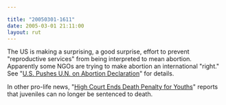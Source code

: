 ```yaml
---

title: "20050301-1611"
date: 2005-03-01 21:11:00
layout: rut
---
```


<p> The US is making a surprising, a good surprise,
effort to prevent "reproductive services" from being
interpreted to mean abortion.  Apparently some NGOs
are trying to make abortion an international "right." See "<a href="http://news.findlaw.com/ap_stories/other/1110/3-1-2005/20050301004507_5.html">U.S.
Pushes U.N. on Abortion Declaration</a>" for details.</p>

<p>In other pro-life news, "<a href="http://news.findlaw.com/ap_stories/a/w/1154/3-1-2005/20050301073004_08.html"
>High Court Ends Death Penalty for Youths</a>" reports that juveniles
can no longer be sentenced to death.</p>

